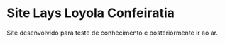 # Site Lays Loyola Confeiratia

Site desenvolvido para teste de conhecimento e posteriormente ir ao ar.
